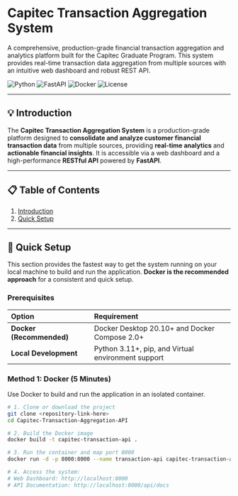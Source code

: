 # Capitec Transaction Aggregation System

A comprehensive, production-grade financial transaction aggregation and analytics platform built for the Capitec Graduate Program. This system provides real-time transaction data aggregation from multiple sources with an intuitive web dashboard and robust REST API.

![Python](https://img.shields.io/badge/Python-3.11-blue.svg)
![FastAPI](https://img.shields.io/badge/FastAPI-0.104-green.svg)
![Docker](https://img.shields.io/badge/Docker-Ready-blue.svg)
![License](https://img.shields.io/badge/License-Capitec-red.svg)

---

## 💡 Introduction

The **Capitec Transaction Aggregation System** is a production-grade platform designed to **consolidate and analyze customer financial transaction data** from multiple sources, providing **real-time analytics** and **actionable financial insights**. It is accessible via a web dashboard and a high-performance **RESTful API** powered by **FastAPI**.

---

## 📋 Table of Contents

1. [Introduction](#-introduction)
2. [Quick Setup](#-quick-setup)

---

## 🚀 Quick Setup

This section provides the fastest way to get the system running on your local machine to build and run the application. **Docker is the recommended approach** for a consistent and quick setup.

### Prerequisites

| Option | Requirement |
| :--- | :--- |
| **Docker (Recommended)** | Docker Desktop 20.10+ and Docker Compose 2.0+ |
| **Local Development** | Python 3.11+, pip, and Virtual environment support |

### Method 1: Docker (5 Minutes)

Use Docker to build and run the application in an isolated container.

```bash
# 1. Clone or download the project
git clone <repository-link-here>
cd Capitec-Transaction-Aggregation-API

# 2. Build the Docker image
docker build -t capitec-transaction-api .

# 3. Run the container and map port 8000
docker run -d -p 8000:8000 --name transaction-api capitec-transaction-api

# 4. Access the system:
# Web Dashboard: http://localhost:8000
# API Documentation: http://localhost:8000/api/docs
